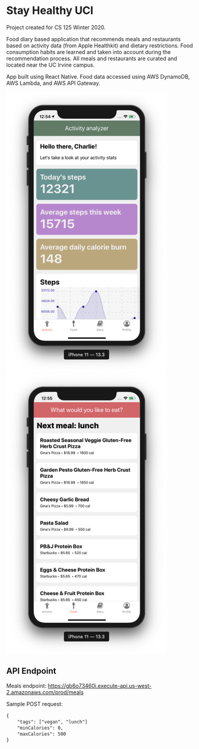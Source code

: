# Stay Healthy UCI

Project created for CS 125 Winter 2020.

Food diary based application that recommends meals and restaurants based on activity data (from Apple Healthkit) and dietary restrictions. Food consumption habits are learned and taken into account during the recommendation process. All meals and restaurants are curated and located near the UC Irvine campus.

App built using React Native. Food data accessed using AWS DynamoDB, AWS Lambda, and AWS API Gateway.

<img src="Activity-screen.png" width="425"/> <img src="Diary-screen.png" width="425"/> 


## API Endpoint

Meals endpoint: https://gb6o73460i.execute-api.us-west-2.amazonaws.com/prod/meals

Sample POST request:
```
{
	"tags": ["vegan", "lunch"]
	"minCalories": 0,
	"maxCalories": 500
}
```

